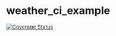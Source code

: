 # weather_ci_example
[![Coverage Status](https://coveralls.io/repos/github/TetianaFirsova/weather_ci_example/badge.svg?branch=master)](https://coveralls.io/github/TetianaFirsova/weather_ci_example?branch=master)
